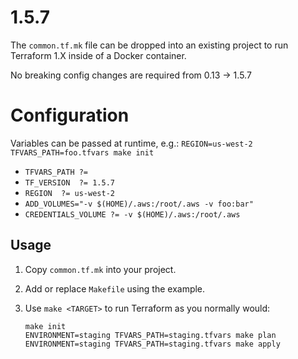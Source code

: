 # 1.5.7

The `common.tf.mk` file can be dropped into an existing project to run Terraform 1.X inside of a Docker container.

No breaking config changes are required from 0.13 -> 1.5.7

# Configuration

Variables can be passed at runtime, e.g.:
`REGION=us-west-2 TFVARS_PATH=foo.tfvars make init`

- `TFVARS_PATH ?= `
- `TF_VERSION  ?= 1.5.7`
- `REGION  ?= us-west-2`
- `ADD_VOLUMES="-v $(HOME)/.aws:/root/.aws -v foo:bar"`
- `CREDENTIALS_VOLUME ?= -v $(HOME)/.aws:/root/.aws`

## Usage

1. Copy `common.tf.mk` into your project.
2. Add or replace `Makefile` using the example.
3. Use `make <TARGET>` to run Terraform as you normally would:

    ```
    make init
    ENVIRONMENT=staging TFVARS_PATH=staging.tfvars make plan
    ENVIRONMENT=staging TFVARS_PATH=staging.tfvars make apply
    ```